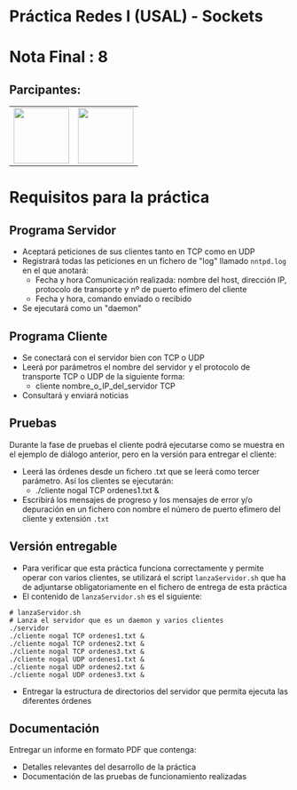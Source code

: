 # Práctica Redes I (USAL) - Sockets 

# Nota Final : 8

## Parcipantes:

<table>
  <tr>
    <td align="center"><a href="https://github.com/AnOrdinaryUsser"><img width="100px;" src="https://avatars2.githubusercontent.com/u/61872281?s=460&u=e276002ebcb7a49338dac7ffb561cf968d6c0ee4&v=4"></td>
    <td align="center"><a href="https://github.com/n0nuser"><img width="100px;" src="https://avatars3.githubusercontent.com/u/32982175?s=460&u=ce93410c9c5e0f3ffa17321e16ee2f2b8879ca6f&v=4"></td>
  </tr>
</table>

# Requisitos para la práctica

## Programa Servidor
- Aceptará peticiones de sus clientes tanto en TCP como en UDP
- Registrará todas las peticiones en un fichero de "log" llamado `nntpd.log` en el que anotará:
  - Fecha y hora Comunicación realizada: nombre del host, dirección IP, protocolo de transporte y nº de puerto efímero del cliente
  - Fecha y hora, comando enviado o recibido
- Se ejecutará como un "daemon"

## Programa Cliente

- Se conectará con el servidor bien con TCP o UDP
- Leerá por parámetros el nombre del servidor y el protocolo de transporte TCP o UDP de la siguiente forma:
  - cliente nombre_o_IP_del_servidor TCP
- Consultará y enviará noticias

## Pruebas

Durante la fase de pruebas el cliente podrá ejecutarse como se muestra en el ejemplo de diálogo anterior, pero en la versión para entregar el cliente:
- Leerá las órdenes desde un fichero .txt que se leerá como tercer parámetro. Así los clientes se ejecutarán:
  - ./cliente nogal TCP ordenes1.txt &
- Escribirá los mensajes de progreso y los mensajes de error y/o depuración en un fichero con nombre el número de puerto efímero del cliente y extensión `.txt`

## Versión entregable

- Para verificar que esta práctica funciona correctamente y permite operar con varios clientes, se utilizará el script `lanzaServidor.sh` que ha de adjuntarse obligatoriamente en el fichero de entrega de esta práctica
- El contenido de `lanzaServidor.sh` es el siguiente:

```
# lanzaServidor.sh
# Lanza el servidor que es un daemon y varios clientes
./servidor
./cliente nogal TCP ordenes1.txt &
./cliente nogal TCP ordenes2.txt &
./cliente nogal TCP ordenes3.txt &
./cliente nogal UDP ordenes1.txt &
./cliente nogal UDP ordenes2.txt &
./cliente nogal UDP ordenes3.txt &
```

- Entregar la estructura de directorios del servidor que permita ejecuta las diferentes órdenes

## Documentación

Entregar un informe en formato PDF que contenga:
- Detalles relevantes del desarrollo de la práctica
- Documentación de las pruebas de funcionamiento realizadas
